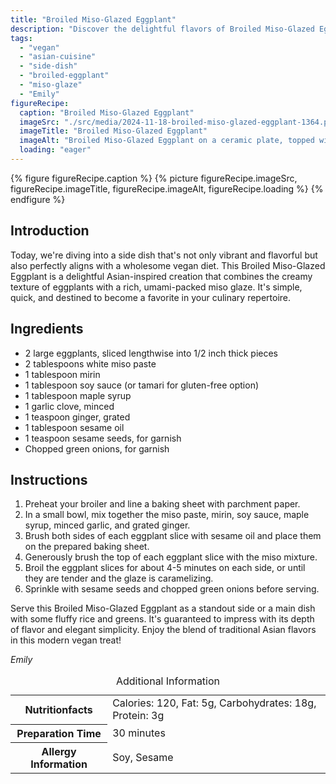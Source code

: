 ```yaml
---
title: "Broiled Miso-Glazed Eggplant"
description: "Discover the delightful flavors of Broiled Miso-Glazed Eggplant, a perfect vegan side dish combining creamy texture with a rich umami miso glaze."
tags:
  - "vegan"
  - "asian-cuisine"
  - "side-dish"
  - "broiled-eggplant"
  - "miso-glaze"
  - "Emily"
figureRecipe: 
  caption: "Broiled Miso-Glazed Eggplant"
  imageSrc: "./src/media/2024-11-18-broiled-miso-glazed-eggplant-1364.png"
  imageTitle: "Broiled Miso-Glazed Eggplant"
  imageAlt: "Broiled Miso-Glazed Eggplant on a ceramic plate, topped with sesame seeds and green onions, showcasing caramelized miso glaze."
  loading: "eager"
---
```


{% figure figureRecipe.caption %}
{% picture figureRecipe.imageSrc, figureRecipe.imageTitle, figureRecipe.imageAlt, figureRecipe.loading %}
{% endfigure %}

## Introduction

Today, we're diving into a side dish that's not only vibrant and flavorful but also perfectly aligns with a wholesome vegan diet. This Broiled Miso-Glazed Eggplant is a delightful Asian-inspired creation that combines the creamy texture of eggplants with a rich, umami-packed miso glaze. It's simple, quick, and destined to become a favorite in your culinary repertoire.

## Ingredients

- 2 large eggplants, sliced lengthwise into 1/2 inch thick pieces
- 2 tablespoons white miso paste
- 1 tablespoon mirin
- 1 tablespoon soy sauce (or tamari for gluten-free option)
- 1 tablespoon maple syrup
- 1 garlic clove, minced
- 1 teaspoon ginger, grated
- 1 tablespoon sesame oil
- 1 teaspoon sesame seeds, for garnish
- Chopped green onions, for garnish

## Instructions

1. Preheat your broiler and line a baking sheet with parchment paper.
2. In a small bowl, mix together the miso paste, mirin, soy sauce, maple syrup, minced garlic, and grated ginger.
3. Brush both sides of each eggplant slice with sesame oil and place them on the prepared baking sheet.
4. Generously brush the top of each eggplant slice with the miso mixture.
5. Broil the eggplant slices for about 4-5 minutes on each side, or until they are tender and the glaze is caramelizing.
6. Sprinkle with sesame seeds and chopped green onions before serving.

Serve this Broiled Miso-Glazed Eggplant as a standout side or a main dish with some fluffy rice and greens. It's guaranteed to impress with its depth of flavor and elegant simplicity. Enjoy the blend of traditional Asian flavors in this modern vegan treat!

*Emily*

<table><caption class='sr-only'>Additional Information</caption><tr><th>Nutritionfacts</th><td>Calories: 120, Fat: 5g, Carbohydrates: 18g, Protein: 3g&nbsp;</td></tr><tr><th>Preparation Time</th><td>30 minutes&nbsp;</td></tr><tr><th>Allergy Information</th><td>Soy, Sesame&nbsp;</td></tr></table>

